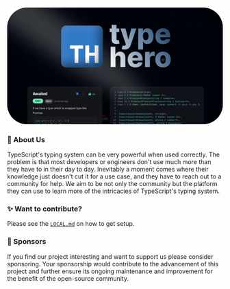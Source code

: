 ![boboweike header](./media/og-hub-banner.png)

### 👋 About Us

TypeScript's typing system can be very powerful when used correctly. The problem
is that most developers or engineers don't use much more than they have to in
their day to day. Inevitably a moment comes where their knowledge just doesn't
cut it for a use case, and they have to reach out to a community for help. We
aim to be not only the community but the platform they can use to learn more of
the intricacies of TypeScript's typing system.

### ✨ Want to contribute?

Please see the [`LOCAL.md`](/LOCAL.md) on how to get setup.

### 💖 Sponsors

If you find our project interesting and want to support us please consider sponsoring. Your sponsorship would contribute to the advancement of this project and further ensure its ongoing maintenance and improvement for the benefit of the open-source community.
